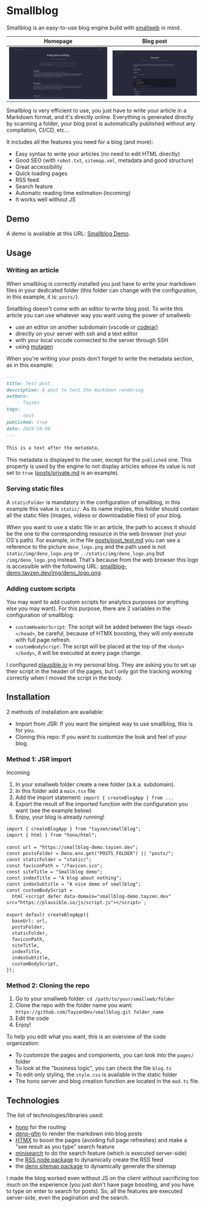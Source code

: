# Smallblog

Smallblog is an easy-to-use blog engine build with [smallweb](https://www.smallweb.run/) in mind.

| Homepage | Blog post |
|---|---|
|![smallblog frontpage](static/img/front_page.png) |![article](static/img/article.png) |

Smallblog is very efficient to use, you just have to write your article in a Markdown format, and it's directly online. Everything is generated directly by scanning a folder, your blog post is automatically published without any compilation, CI/CD, etc...

It includes all the features you need for a blog (and more):

* Easy syntax to write your articles (no need to edit HTML directly)
* Good SEO (with `robot.txt`, `sitemap.xml`, metadata and good structure)
* Great accessibility
* Quick loading pages
* RSS feed
* Search feature
* Automatic reading time estimation (incoming)
* It works well without JS

## Demo

A demo is available at this URL: [Smallblog Demo](https://smallblog-demo.tayzen.dev).

## Usage

### Writing an article

When smallblog is correctly installed you just have to write your markdown files in your dedicated folder (this folder can change with the configuration, in this example, it is: `posts/`).

Smallblog doesn't come with an editor to write blog post. To write this article you can use whatever way you want using the power of smallweb:

* use an editor on another subdomain (vscode or [codejar](https://jsr.io/@pomdtr/smallweb-codejar@0.1.3))
* directly on your server with ssh and a text editor
* with your local vscode connected to the server through SSH
* using [mutagen](https://docs.smallweb.run/hosting/vps.html#syncing-files-using-mutagen)

When you're writing your posts don't forget to write the metadata section, as in this example:

```markdown
---
title: Test post
description: A post to test the markdown rendering
authors:
    - Tayzen
tags:
    - test
published: true
date: 2024-10-08
---

This is a text after the metadata.
```

This metadata is displayed to the user, except for the `published` one. This property is used by the engine to not display articles whose its value is not set to `true` ([posts/private.md](posts/private.md) is an example).

### Serving static files

A `staticFolder` is mandatory in the configuration of smallblog, in this example this value is `static/`. As its name implies, this folder should contain all the static files (images, videos or downloadable files) of your blog.

When you want to use a static file in an article, the path to access it should be the one to the corresponding resource in the web browser (not your OS's path).
For example, in the file [posts/post_test.md](posts/post_test.md) you can see a reference to the picture `deno_logo.png` and the path used is not `static/img/deno_logo.png` or `../static/img/deno_logo.png` but `/img/deno_logo.png` instead. That's because from the web browser this logo is accessible with the following URL: [smallblog-demo.tayzen.dev/img/deno_logo.png](https://smallblog-demo.tayzen.dev/img/deno_logo.png).

### Adding custom scripts

You may want to add custom scripts for analytics purposes (or anything else you may want). For this purpose, there are 2 variables in the configuration of smallblog:

* `customHeaderScript`: The script will be added between the tags `<head></head>`, be careful, because of HTMX boosting, they will only execute with full page refresh.
* `customBodyScript`: The script will be placed at the top of the `<body></body>`, it will be executed at every page change.

I configured [plausible.io](https://plausible.io) in my personal blog. They are asking you to set up their script in the header of the pages, but I only got the tracking working correctly when I moved the script in the body.

## Installation

2 methods of installation are available:

* Import from JSR: If you want the simplest way to use smallblog, this is for you.
* Cloning this repo: If you want to customize the look and feel of your blog.

### Method 1: JSR import

Incoming

1. In your smallweb folder create a new folder (a.k.a. subdomain).
2. In this folder add a `main.tsx` file
3. Add the import statement: `import { createBlogApp } from ...`
4. Export the result of the imported function with the configuration you want (see the example below)
5. Enjoy, your blog is already running!

```tsx
import { createBlogApp } from "tayzen/smallblog";
import { html } from "hono/html";

const url = "https://smallblog-demo.tayzen.dev";
const postsFolder = Deno.env.get("POSTS_FOLDER") || "posts/";
const staticFolder = "static/";
const faviconPath = "/favicon.ico";
const siteTitle = "Smallblog demo";
const indexTitle = "A blog about nothing";
const indexSubtitle = "A nice demo of smallblog";
const customBodyScript =
  html`<script defer data-domain="smallblog-demo.tayzen.dev" src="https://plausible.io/js/script.js"></script>`;

export default createBlogApp({
  baseUrl: url,
  postsFolder,
  staticFolder,
  faviconPath,
  siteTitle,
  indexTitle,
  indexSubtitle,
  customBodyScript,
});
```

### Method 2: Cloning the repo

1. Go to your smallweb folder: `cd /path/to/your/smallweb/folder`
2. Clone the repo with the folder name you want: `https://github.com/TayzenDev/smallblog.git folder_name`
3. Edit the code
4. Enjoy!

To help you edit what you want, this is an overview of the code organization:

* To customize the pages and components, you can look into the `pages/` folder
* To look at the "business logic", you can check the file `blog.ts`
* To edit only styling, the `style.css` is available in the static folder
* The hono server and blog creation function are located in the `mod.ts` file.

## Technologies

The list of technologies/libraries used:

* [hono](https://hono.dev/) for the routing
* [deno-gfm](https://deno.land/x/gfm@0.6.0) to render the markdown into blog posts
* [HTMX](https://htmx.org/) to boost the pages (avoiding full page refreshes) and make a "see result as you type" search feature
* [minisearch](https://lucaong.github.io/minisearch/) to do the search feature (which is executed server-side)
* the [RSS node package](https://www.npmjs.com/package/rss) to dynamically create the RSS feed
* the [deno sitemap package](https://deno.land/x/deno_sitemap@0.1.3) to dynamically generate the sitemap

I made the blog worked even without JS on the client without sacrificing too much on the experience (you just don't have page boosting, and you have to type on enter to search for posts). So, all the features are executed server-side, even the pagination and the search.
